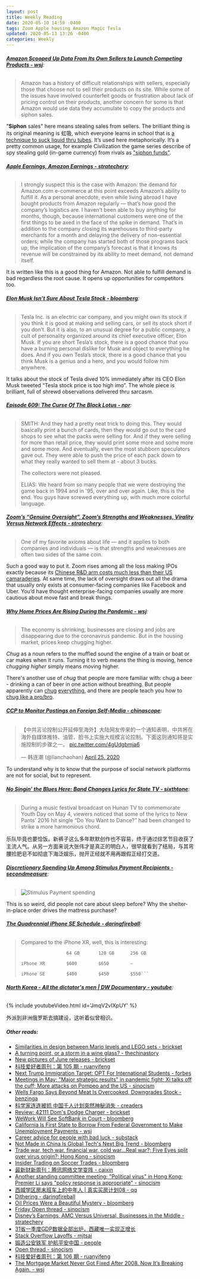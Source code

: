 ```yaml
---
layout: post
title: Weekly Reading
date: 2020-05-10 14:59 -0400
tags: Zoom Apple housing Amazon Magic Tesla
updated: 2020-05-13 13:26 -0400
categories: Weekly
---
```


###### __[Amazon Scooped Up Data From Its Own Sellers to Launch Competing Products - wsj](https://www.wsj.com/articles/amazon-scooped-up-data-from-its-own-sellers-to-launch-competing-products-11587650015)__:

> Amazon has a history of difficult relationships with sellers, especially those that choose not to sell their products on its site. While some of the issues have involved counterfeit goods or frustration about lack of pricing control on their products, another concern for some is that Amazon would use data they accumulate to copy the products and siphon sales.

"__Siphon__ sales" here means stealing sales from sellers. The brilliant thing is its original meaning is 虹吸, which everyone learns in school that is [a technique to suck liquid thru tubes](https://en.wikipedia.org/wiki/Siphon). It’s used here metaphorically. It’s a pretty common usage, for example Civilization the game series describe of spy stealing gold (in-game currency) from rivals as ["siphon funds"](https://civ6.gamepedia.com/Missions#Siphon_Funds).

###### __[Apple Earnings, Amazon Earnings - stratechery](https://stratechery.com/2020/apple-earnings-amazon-earnings/)__:

> I strongly suspect this is the case with Amazon: the demand for Amazon.com e-commerce at this point exceeds Amazon’s ability to fulfill it. As a personal anecdote, even while living abroad I have bought products from Amazon regularly — that’s how good the company’s logistics are. I haven’t been able to buy anything for months, though, because international customers were one of the first things to be axed in the face of the spike in demand. That’s in addition to the company closing its warehouses to third-party merchants for a month and delaying the delivery of non-essential orders; while the company has started both of those programs back up, the implication of the company’s forecast is that it knows its revenue will be constrained by its ability to meet demand, not demand itself.

It is written like this is a good thing for Amazon. Not able to fulfill demand is bad regardless the root cause. It opens up opportunities for competitors too.

###### __[Elon Musk Isn’t Sure About Tesla Stock - bloomberg](https://www.bloomberg.com/opinion/articles/2020-05-04/elon-musk-isn-t-sure-about-tesla-stock)__:

> Tesla Inc. is an electric car company, and you might own its stock if you think it is good at making and selling cars, or sell its stock short if you don’t. But it is also, to an unusual degree for a public company, a cult of personality organized around its chief executive officer, Elon Musk. If you are short Tesla’s stock, there is a good chance that you have a burning personal dislike for Musk and object to everything he does. And if you own Tesla’s stock, there is a good chance that you think Musk is a genius and a hero, and you would follow him anywhere.

It talks about the stock of Tesla dived 10% immediately after its CEO Elon Musk tweeted “Tesla stock price is too high imo”. The whole piece is brilliant, full of shrewd observations delivered thru sarcasm.

###### __[Episode 609: The Curse Of The Black Lotus - npr](https://www.npr.org/sections/money/2018/12/26/679311116/episode-609-the-curse-of-the-black-lotus)__:

> SMITH: And they had a pretty neat trick to doing this. They would basically print a bunch of cards, then they would go out to the card shops to see what the packs were selling for. And if they were selling for more than retail price, they would print some more and some more and some more. And eventually, even the most stubborn speculators gave out. They were able to push the price of each pack down to what they really wanted to sell them at - about 3 bucks.
>
> The collectors were not pleased.
>
> ELIAS: We heard from so many people that we were destroying the game back in 1994 and in '95, over and over again. Like, this is the end. You guys have screwed everything up, with much more colorful language.

###### __[Zoom’s “Genuine Oversight”, Zoom’s Strengths and Weaknesses, Virality Versus Network Effects - stratechery](https://stratechery.com/2020/zooms-genuine-oversight-zooms-strengths-and-weaknesses-virality-versus-network-effects/)__:

> One of my favorite axioms about life — and it applies to both companies and individuals — is that strengths and weaknesses are often two sides of the same coin.

Such a good way to put it. Zoom rises among all the loss making IPOs exactly because its [Chinese R&D arm costs much less than their US camaraderies](https://www.cnbc.com/2019/03/26/zoom-key-profit-driver-ahead-of-ipo-engineers-in-china.html). At same time, the lack of oversight draws out all the drama that usually only exists at consumer-facing companies like Facebook and Uber. You’d have thought enterprise-facing companies usually are more cautious about move fast and break things.

###### __[Why Home Prices Are Rising During the Pandemic - wsj](https://www.wsj.com/articles/why-home-prices-are-rising-during-the-pandemic-11588671002)__:

> The economy is shrinking, businesses are closing and jobs are disappearing due to the coronavirus pandemic. But in the housing market, prices keep chugging higher.

*Chug* as a noun refers to the muffled sound the engine of a train or boat or car makes when it runs. Turning it to verb means the thing is moving, hence *chugging higher* simply means moving higher.

There's another use of *chug* that people are more familiar with: chug a beer - drinking a can of beer in one action without breathing. But people apparently can [chug](https://www.reddit.com/r/CasualConversation/comments/2xsjwh/i_just_chugged_a_cup_of_coffee_like_full_on/) [everything](https://www.reddit.com/r/AskReddit/comments/ncpss/has_anyone_ever_attempted_the_syrup_chug_from/), and there are people teach you how to [chug like a pro/bro](https://52brews.com/how-to-chug-beer-fast).

###### __[CCP to Monitor Postings on Foreign Self-Media - chinascope](http://chinascope.org/archives/22972)__:

<blockquote class="twitter-tweet"><p lang="zh" dir="ltr">【中共言论控制公开延伸至海外】大陆网友传来的一个通知表明，中共将在海外自媒体推特、油管、脸书上实施大规模言论控制。下面这则通知将是实施控制的步骤之一。 <a href="https://t.co/4gUdgbmja6">pic.twitter.com/4gUdgbmja6</a></p>&mdash; 韩连潮 (@lianchaohan) <a href="https://twitter.com/lianchaohan/status/1254028427281281024">April 25, 2020</a></blockquote> <script async src="https://platform.twitter.com/widgets.js" charset="utf-8"></script>

To understand why is to know that the purpose of social network platforms are not for social, but to represent.

###### __[No Singin’ the Blues Here: Band Changes Lyrics for State TV - sixthtone](http://www.sixthtone.com/ht_news/1005599/no-singin-the-blues-here-band-changes-lyrics-for-state-tv)__:

> During a music festival broadcast on Hunan TV to commemorate Youth Day on May 4, viewers noticed that some of the lyrics to New Pants’ 2016 hit single “Do You Want to Dance?” had been changed to strike a more harmonious chord.

乐队毕竟也要恰饭。新裤子这么多年默默创作也不容易，终于通过综艺节目收获了主流人气。从另一方面来说大张伟才是真正的明白人，很早就看到了结局，与其弯腰捡肥皂不如彻底下海泛娱乐，抛开正经就不用再跟假正经打交道。

###### __[Discretionary Spending Up Among Stimulus Payment Recipients - secondmeasure](https://secondmeasure.com/datapoints/stimulus-recipient-spending-by-industry/)__:

> <img src="https://secondmeasure.com/wp-content/uploads/2020/05/stimulus-impact-charts-v2_Page_2-1024x547.png" class="img-fluid" alt="Stimulus Payment spending">

This is so weird, did people not care about sleep before? Why the shelter-in-place order drives the mattress purchase?

###### __[The Quadrennial iPhone SE Schedule - daringfireball](https://daringfireball.net/2020/04/the_quadrennial_iphone_se_schedule)__:

> Compared to the iPhone XR, well, this is interesting:
>
>                      64 GB       128 GB      256 GB
>
>     iPhone XR        $600        $650        —
>
>     iPhone SE        $400        $450        $550```

###### __[North Korea - All the dictator's men | DW Documentary - youtube](https://www.youtube.com/watch?v=JmqV2vIXpUY)__:

{% include youtubeVideo.html id='JmqV2vIXpUY' %}

外派到非洲俄罗斯去搞建设，这听着似曾相识。

##### __Other reads__:
- [Similarities in design between Mario levels and LEGO sets - brickset](https://brickset.com/article/49785/similarities-in-design-between-mario-levels-and-lego-sets)
- [A turning point, or a storm in a wine glass? - thechinastory](https://thechinastory.org/a-turning-point-or-a-storm-in-a-wine-glass/)
- [New pictures of June releases - brickset](https://brickset.com/article/51195)
- [科技爱好者周刊：第 105 期 - ruanyifeng](http://www.ruanyifeng.com/blog/2020/04/weekly-issue-105.html)
- [Next Trump Immigration Target: OPT For International Students - forbes](https://www.forbes.com/sites/stuartanderson/2020/05/04/next-trump-immigration-target-opt-for-international-students/)
- [Meetings in May; "Major strategic results" in pandemic fight; Xi talks off the cuff; More attacks on Pompeo and the US - sinocism](https://sinocism.com/p/meetings-in-may-major-strategic-results)
- [Wells Fargo Says Beyond Meat Is Overcooked, Downgrades Stock - benzinga](https://www.benzinga.com/analyst-ratings/analyst-color/20/05/15935626/wells-fargo-says-beyond-meat-is-overcooked-downgrades-stock)
- [科学家连连被抓 中国千人计划突然神秘消失 - creaders](http://news.creaders.net/china/2020/04/26/2218418.html)
- [Review: 42111 Dom's Dodge Charger - brickset](https://brickset.com/article/51197)
- [WeWork Will See SoftBank in Court - bloomberg](https://www.bloomberg.com/opinion/articles/2020-05-05/wework-will-see-softbank-in-court)
- [California Is First State to Borrow From Federal Government to Make Unemployment Payments - wsj](https://www.wsj.com/articles/california-is-first-state-to-borrow-from-federal-government-to-make-unemployment-payments-11588617257)
- [Career advice for people with bad luck - substack](https://chiefofstuff.substack.com/p/career-advice-for-people-with-bad)
- [Not Made in China Is Global Tech's Next Big Trend - bloomberg](https://www.bloomberg.com/news/articles/2020-03-31/supply-chains-latest-not-made-in-china-is-tech-s-next-move)
- [Trade war, tech war, financial war, cold war...Real war?; Five Eyes split over virus origin?; Hong Kong - sinocism](https://sinocism.com/p/trade-war-tech-war-financial-war)
- [Insider Trading on Soccer Trades - bloomberg](https://www.bloomberg.com/opinion/articles/2020-05-06/insider-trading-on-soccer-trades)
- [最新财新周刊：腾讯网络文学变阵 - caixin](http://m.weekly.caixin.com/m/2020-05-02/101549683.html)
- [Another standing committee meeting; "Political virus" in Hong Kong; Premier Li says "policy response is appropriate" - sinocism](https://sinocism.com/p/another-standing-committee-meeting-db9)
- [西城学区房末班车上的中年人 \| 真实买房计划08 - qq](https://mp.weixin.qq.com/s?__biz=MzIzNDg4MzMxOA==&mid=2247489384&idx=1&sn=ee4decd2350176c1371d728b9249679c)
- [Dithering - daringfireball](https://daringfireball.net/2020/05/dithering)
- [Oil Prices Were a Beautiful Mystery - bloomberg](https://www.bloomberg.com/opinion/articles/2020-05-08/oil-prices-were-a-beautiful-mystery)
- [Friday Open thread - sinocism](https://sinocism.com/p/friday-open-thread-797/comments)
- [Disney’s Earnings, AMC Versus Universal, Businesses in the Middle - stratechery](https://stratechery.com/2020/disneys-earnings-amc-versus-universal-businesses-in-the-middle/)
- [31省一季度GDP数据全部出炉，西藏唯一实现正增长](https://www.guancha.cn/politics/2020_04_29_548753.shtml)
- [Stack Overflow Layoffs - mjtsai](https://mjtsai.com/blog/2020/05/08/stack-overflow-layoffs/)
- [锻造公安铁军 护航平安中国 - people](http://paper.people.com.cn/rmrb/html/2020-05/06/nw.D110000renmrb_20200506_2-01.htm)
- [Open thread - sinocism](https://sinocism.com/p/open-thread-2e5/comments)
- [科技爱好者周刊：第 106 期 - ruanyifeng](http://www.ruanyifeng.com/blog/2020/05/weekly-issue-106.html)
- [The Mortgage Market Never Got Fixed After 2008. Now It’s Breaking Again. - wsj](https://www.wsj.com/articles/the-mortgage-market-never-got-fixed-after-2008-now-its-breaking-again-11588977078)

